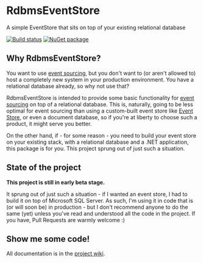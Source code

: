 # RdbmsEventStore

A simple EventStore that sits on top of your existing relational database

[![Build status](https://ci.appveyor.com/api/projects/status/suiwieeiqjw7ljpa/branch/master?svg=true)](https://ci.appveyor.com/project/tlycken/rdbmseventstore) [![NuGet package](https://img.shields.io/nuget/v/RdbmsEventStore.svg)](https://nuget.org/packages/RdbmsEventStore)

## Why RdbmsEventStore?

You want to use [event sourcing](https://martinfowler.com/eaaDev/EventSourcing.html), but you don't want to (or aren't allowed to) host a completely new system in your production environment. You have a relational database already, so why not use that?

RdbmsEventStore is intended to provide some basic functionality for [event sourcing](https://martinfowler.com/eaaDev/EventSourcing.html) on top of a relational database. This is, naturally, going to be less optimal for event sourcing than using a custom-built event store like [Event Store](https://eventstore.org/), or even a document database, so if you're at liberty to choose such a product, it might serve you better.

On the other hand, if - for some reason - you need to build your event store on your existing stack, with a relational database and a .NET application, this package is for you. This project sprung out of just such a situation.

## State of the project

**This project is still in early beta stage.**

It sprung out of just such a situation - if I wanted an event store, I had to build it on top of Microsoft SQL Server. As such, I'm using it in code that is (or will soon be) in production - but I don't recommend anyone to do the same (yet) unless you've read and understood all the code in the project. If you have, Pull Requests are warmly welcome :)

## Show me some code!

All documentation is in the [project wiki](https://github.com/tlycken/RdbmsEventStore/wiki).
